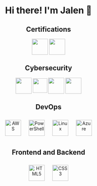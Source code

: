<h1 align="center"> Hi there! I'm Jalen 👋 </h1>

<h2 align="center"> Certifications </h2>
<div align="center"> 
<a href="https://www.comptia.org/certifications/security"> <img src="https://images.credly.com/images/446e08ae-bbb5-4648-b85d-24b9a939eb8d/CompTIA_Security_2B.png" align="center" height="50" /></a>
<a href="https://www.comptia.org/certifications/a"> <img src="https://images.credly.com/images/2d9ba442-a3ce-4105-9d69-57f478540f70/CompTIA_A_2B.png" align="center" height="50" /></a>

<h2 align="center"> Cybersecurity </h2>
<div align="center"> 
<a href="https://nmap.org/"> <img src="https://www.uvexplorer.com/wp-content/uploads/2023/07/nmap-logo-256x256-1.png" align="center" height="50" /></a>
<a href="https://www.wireshark.org/"> <img src="https://upload.wikimedia.org/wikipedia/commons/thumb/c/c6/Wireshark_icon_new.png/768px-Wireshark_icon_new.png" align="center" height="45" /></a>
<a href="https://www.apple.com/mac/"> <img src="https://upload.wikimedia.org/wikipedia/commons/c/c9/Finder_Icon_macOS_Big_Sur.png" align="center" height="50" /></a>
<a href="https://www.microsoft.com/en-us/windows"> <img src="https://cdn2.iconfinder.com/data/icons/designer-skills/128/windows-512.png" align="center" height="50" /></a>
</div>

<h2 align="center"> DevOps </h2>
<div align="center"> 
<a href="https://aws.amazon.com/" target="_blank"><img style="margin: 10px" src="https://profilinator.rishav.dev/skills-assets/amazonwebservices-original-wordmark.svg" alt="AWS" height="50" /></a>  
<a href="https://docs.microsoft.com/en-us/powershell/" target="_blank"><img style="margin: 10px" src="https://profilinator.rishav.dev/skills-assets/powershell.png" alt="PowerShell" height="50" /></a>  
<a href="https://www.linux.org/" target="_blank"><img style="margin: 10px" src="https://profilinator.rishav.dev/skills-assets/linux-original.svg" alt="Linux" height="50" /></a>  
<a href="https://azure.microsoft.com/en-in/" target="_blank"><img style="margin: 10px" src="https://profilinator.rishav.dev/skills-assets/microsoft_azure-icon.svg" alt="Azure" height="50" /></a>  
</div>

<h2 align="center"> Frontend and Backend </h2>
<div align="center"> 
<a href="https://en.wikipedia.org/wiki/HTML5" target="_blank"><img style="margin: 10px" src="https://profilinator.rishav.dev/skills-assets/html5-original-wordmark.svg" alt="HTML5" height="50" /></a>
<a href="https://www.w3schools.com/css/" target="_blank"><img style="margin: 10px" src="https://profilinator.rishav.dev/skills-assets/css3-original-wordmark.svg" alt="CSS3" height="50" /></a>  
</div>
